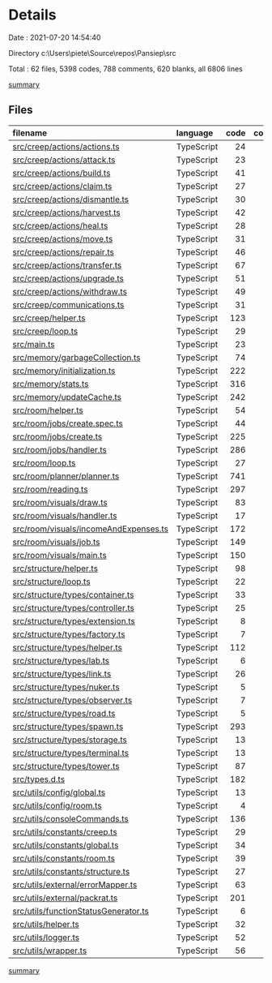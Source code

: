 # Details

Date : 2021-07-20 14:54:40

Directory c:\Users\piete\Source\repos\Pansiep\src

Total : 62 files,  5398 codes, 788 comments, 620 blanks, all 6806 lines

[summary](results.md)

## Files
| filename | language | code | comment | blank | total |
| :--- | :--- | ---: | ---: | ---: | ---: |
| [src/creep/actions/actions.ts](/src/creep/actions/actions.ts) | TypeScript | 24 | 0 | 12 | 36 |
| [src/creep/actions/attack.ts](/src/creep/actions/attack.ts) | TypeScript | 23 | 1 | 3 | 27 |
| [src/creep/actions/build.ts](/src/creep/actions/build.ts) | TypeScript | 41 | 1 | 3 | 45 |
| [src/creep/actions/claim.ts](/src/creep/actions/claim.ts) | TypeScript | 27 | 1 | 3 | 31 |
| [src/creep/actions/dismantle.ts](/src/creep/actions/dismantle.ts) | TypeScript | 30 | 1 | 3 | 34 |
| [src/creep/actions/harvest.ts](/src/creep/actions/harvest.ts) | TypeScript | 42 | 1 | 6 | 49 |
| [src/creep/actions/heal.ts](/src/creep/actions/heal.ts) | TypeScript | 28 | 1 | 4 | 33 |
| [src/creep/actions/move.ts](/src/creep/actions/move.ts) | TypeScript | 31 | 6 | 5 | 42 |
| [src/creep/actions/repair.ts](/src/creep/actions/repair.ts) | TypeScript | 46 | 1 | 3 | 50 |
| [src/creep/actions/transfer.ts](/src/creep/actions/transfer.ts) | TypeScript | 67 | 1 | 6 | 74 |
| [src/creep/actions/upgrade.ts](/src/creep/actions/upgrade.ts) | TypeScript | 51 | 1 | 3 | 55 |
| [src/creep/actions/withdraw.ts](/src/creep/actions/withdraw.ts) | TypeScript | 49 | 1 | 4 | 54 |
| [src/creep/communications.ts](/src/creep/communications.ts) | TypeScript | 31 | 0 | 4 | 35 |
| [src/creep/helper.ts](/src/creep/helper.ts) | TypeScript | 123 | 7 | 13 | 143 |
| [src/creep/loop.ts](/src/creep/loop.ts) | TypeScript | 29 | 0 | 4 | 33 |
| [src/main.ts](/src/main.ts) | TypeScript | 23 | 2 | 5 | 30 |
| [src/memory/garbageCollection.ts](/src/memory/garbageCollection.ts) | TypeScript | 74 | 0 | 15 | 89 |
| [src/memory/initialization.ts](/src/memory/initialization.ts) | TypeScript | 222 | 3 | 28 | 253 |
| [src/memory/stats.ts](/src/memory/stats.ts) | TypeScript | 316 | 5 | 42 | 363 |
| [src/memory/updateCache.ts](/src/memory/updateCache.ts) | TypeScript | 242 | 36 | 33 | 311 |
| [src/room/helper.ts](/src/room/helper.ts) | TypeScript | 54 | 31 | 12 | 97 |
| [src/room/jobs/create.spec.ts](/src/room/jobs/create.spec.ts) | TypeScript | 44 | 0 | 8 | 52 |
| [src/room/jobs/create.ts](/src/room/jobs/create.ts) | TypeScript | 225 | 24 | 11 | 260 |
| [src/room/jobs/handler.ts](/src/room/jobs/handler.ts) | TypeScript | 286 | 37 | 28 | 351 |
| [src/room/loop.ts](/src/room/loop.ts) | TypeScript | 27 | 13 | 6 | 46 |
| [src/room/planner/planner.ts](/src/room/planner/planner.ts) | TypeScript | 741 | 41 | 47 | 829 |
| [src/room/reading.ts](/src/room/reading.ts) | TypeScript | 297 | 69 | 30 | 396 |
| [src/room/visuals/draw.ts](/src/room/visuals/draw.ts) | TypeScript | 83 | 30 | 11 | 124 |
| [src/room/visuals/handler.ts](/src/room/visuals/handler.ts) | TypeScript | 17 | 3 | 3 | 23 |
| [src/room/visuals/incomeAndExpenses.ts](/src/room/visuals/incomeAndExpenses.ts) | TypeScript | 172 | 8 | 12 | 192 |
| [src/room/visuals/job.ts](/src/room/visuals/job.ts) | TypeScript | 149 | 5 | 10 | 164 |
| [src/room/visuals/main.ts](/src/room/visuals/main.ts) | TypeScript | 150 | 5 | 6 | 161 |
| [src/structure/helper.ts](/src/structure/helper.ts) | TypeScript | 98 | 22 | 7 | 127 |
| [src/structure/loop.ts](/src/structure/loop.ts) | TypeScript | 22 | 6 | 3 | 31 |
| [src/structure/types/container.ts](/src/structure/types/container.ts) | TypeScript | 33 | 3 | 2 | 38 |
| [src/structure/types/controller.ts](/src/structure/types/controller.ts) | TypeScript | 25 | 3 | 3 | 31 |
| [src/structure/types/extension.ts](/src/structure/types/extension.ts) | TypeScript | 8 | 3 | 2 | 13 |
| [src/structure/types/factory.ts](/src/structure/types/factory.ts) | TypeScript | 7 | 3 | 2 | 12 |
| [src/structure/types/helper.ts](/src/structure/types/helper.ts) | TypeScript | 112 | 24 | 11 | 147 |
| [src/structure/types/lab.ts](/src/structure/types/lab.ts) | TypeScript | 6 | 3 | 2 | 11 |
| [src/structure/types/link.ts](/src/structure/types/link.ts) | TypeScript | 26 | 3 | 3 | 32 |
| [src/structure/types/nuker.ts](/src/structure/types/nuker.ts) | TypeScript | 5 | 3 | 2 | 10 |
| [src/structure/types/observer.ts](/src/structure/types/observer.ts) | TypeScript | 7 | 3 | 2 | 12 |
| [src/structure/types/road.ts](/src/structure/types/road.ts) | TypeScript | 5 | 3 | 2 | 10 |
| [src/structure/types/spawn.ts](/src/structure/types/spawn.ts) | TypeScript | 293 | 27 | 33 | 353 |
| [src/structure/types/storage.ts](/src/structure/types/storage.ts) | TypeScript | 13 | 3 | 2 | 18 |
| [src/structure/types/terminal.ts](/src/structure/types/terminal.ts) | TypeScript | 13 | 3 | 2 | 18 |
| [src/structure/types/tower.ts](/src/structure/types/tower.ts) | TypeScript | 87 | 12 | 12 | 111 |
| [src/types.d.ts](/src/types.d.ts) | TypeScript | 182 | 5 | 34 | 221 |
| [src/utils/config/global.ts](/src/utils/config/global.ts) | TypeScript | 13 | 9 | 5 | 27 |
| [src/utils/config/room.ts](/src/utils/config/room.ts) | TypeScript | 4 | 3 | 2 | 9 |
| [src/utils/consoleCommands.ts](/src/utils/consoleCommands.ts) | TypeScript | 136 | 8 | 16 | 160 |
| [src/utils/constants/creep.ts](/src/utils/constants/creep.ts) | TypeScript | 29 | 3 | 1 | 33 |
| [src/utils/constants/global.ts](/src/utils/constants/global.ts) | TypeScript | 34 | 21 | 7 | 62 |
| [src/utils/constants/room.ts](/src/utils/constants/room.ts) | TypeScript | 39 | 13 | 11 | 63 |
| [src/utils/constants/structure.ts](/src/utils/constants/structure.ts) | TypeScript | 27 | 15 | 5 | 47 |
| [src/utils/external/errorMapper.ts](/src/utils/external/errorMapper.ts) | TypeScript | 63 | 22 | 10 | 95 |
| [src/utils/external/packrat.ts](/src/utils/external/packrat.ts) | TypeScript | 201 | 176 | 33 | 410 |
| [src/utils/functionStatusGenerator.ts](/src/utils/functionStatusGenerator.ts) | TypeScript | 6 | 4 | 1 | 11 |
| [src/utils/helper.ts](/src/utils/helper.ts) | TypeScript | 32 | 15 | 7 | 54 |
| [src/utils/logger.ts](/src/utils/logger.ts) | TypeScript | 52 | 9 | 6 | 67 |
| [src/utils/wrapper.ts](/src/utils/wrapper.ts) | TypeScript | 56 | 26 | 9 | 91 |

[summary](results.md)